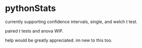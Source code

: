 # pythonStats

currently supporting confidence intervals, single, and welch t test.


paired t tests and anova WIP.


help would be greatly appreciated. im new to this too.
